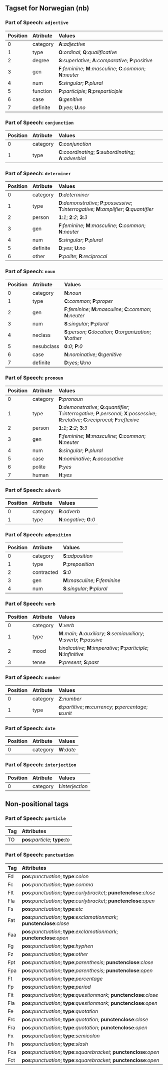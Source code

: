 ## Tagset for Norwegian (nb)


### Part of Speech: `adjective`
| Position | Atribute | Values |
|:----     |:----     |:----   |
| 0        | category | **A**:_adjective_ |
| 1 | type |   **O**:_ordinal_;   **Q**:_qualificative_|
| 2 | degree |   **S**:_superlative_;   **A**:_comparative_;   **P**:_positive_|
| 3 | gen |   **F**:_feminine_;   **M**:_masculine_;   **C**:_common_;   **N**:_neuter_|
| 4 | num |   **S**:_singular_;   **P**:_plural_|
| 5 | function |   **P**:_participle_;   **R**:_preparticiple_|
| 6 | case |   **G**:_genitive_|
| 7 | definite |   **D**:_yes_;   **U**:_no_|

### Part of Speech: `conjunction`
| Position | Atribute | Values |
|:----     |:----     |:----   |
| 0        | category | **C**:_conjunction_ |
| 1 | type |   **C**:_coordinating_;   **S**:_subordinating_;   **A**:_adverbial_|

### Part of Speech: `determiner`
| Position | Atribute | Values |
|:----     |:----     |:----   |
| 0        | category | **D**:_determiner_ |
| 1 | type |   **D**:_demonstrative_;   **P**:_possessive_;   **T**:_interrogative_;   **M**:_amplifier_;   **Q**:_quantifier_|
| 2 | person |   **1**:_1_;   **2**:_2_;   **3**:_3_|
| 3 | gen |   **F**:_feminine_;   **M**:_masculine_;   **C**:_common_;   **N**:_neuter_|
| 4 | num |   **S**:_singular_;   **P**:_plural_|
| 5 | definite |   **D**:_yes_;   **U**:_no_|
| 6 | other |   **P**:_polite_;   **R**:_reciprocal_|

### Part of Speech: `noun`
| Position | Atribute | Values |
|:----     |:----     |:----   |
| 0        | category | **N**:_noun_ |
| 1 | type |   **C**:_common_;   **P**:_proper_|
| 2 | gen |   **F**:_feminine_;   **M**:_masculine_;   **C**:_common_;   **N**:_neuter_|
| 3 | num |   **S**:_singular_;   **P**:_plural_|
| 4 | neclass |   **S**:_person_;   **G**:_location_;   **O**:_organization_;   **V**:_other_|
| 5 | nesubclass |   **0**:_0_;   **P**:_0_|
| 6 | case |   **N**:_nominative_;   **G**:_genitive_|
| 7 | definite |   **D**:_yes_;   **U**:_no_|

### Part of Speech: `pronoun`
| Position | Atribute | Values |
|:----     |:----     |:----   |
| 0        | category | **P**:_pronoun_ |
| 1 | type |   **D**:_demonstrative_;   **Q**:_quantifier_;   **T**:_interrogative_;   **P**:_personal_;   **X**:_possessive_;   **R**:_relative_;   **C**:_reciprocal_;   **F**:_reflexive_|
| 2 | person |   **1**:_1_;   **2**:_2_;   **3**:_3_|
| 3 | gen |   **F**:_feminine_;   **M**:_masculine_;   **C**:_common_;   **N**:_neuter_|
| 4 | num |   **S**:_singular_;   **P**:_plural_|
| 5 | case |   **N**:_nominative_;   **A**:_accusative_|
| 6 | polite |   **P**:_yes_|
| 7 | human |   **H**:_yes_|

### Part of Speech: `adverb`
| Position | Atribute | Values |
|:----     |:----     |:----   |
| 0        | category | **R**:_adverb_ |
| 1 | type |   **N**:_negative_;   **G**:_0_|

### Part of Speech: `adposition`
| Position | Atribute | Values |
|:----     |:----     |:----   |
| 0        | category | **S**:_adposition_ |
| 1 | type |   **P**:_preposition_|
| 2 | contracted |   **S**:_0_|
| 3 | gen |   **M**:_masculine_;   **F**:_feminine_|
| 4 | num |   **S**:_singular_;   **P**:_plural_|

### Part of Speech: `verb`
| Position | Atribute | Values |
|:----     |:----     |:----   |
| 0        | category | **V**:_verb_ |
| 1 | type |   **M**:_main_;   **A**:_auxiliary_;   **S**:_semiauxiliary_;   **V**:_sverb_;   **P**:_passive_|
| 2 | mood |   **I**:_indicative_;   **M**:_imperative_;   **P**:_participle_;   **N**:_infinitive_|
| 3 | tense |   **P**:_present_;   **S**:_past_|

### Part of Speech: `number`
| Position | Atribute | Values |
|:----     |:----     |:----   |
| 0        | category | **Z**:_number_ |
| 1 | type |   **d**:_partitive_;   **m**:_currency_;   **p**:_percentage_;   **u**:_unit_|

### Part of Speech: `date`
| Position | Atribute | Values |
|:----     |:----     |:----   |
| 0        | category | **W**:_date_ |

### Part of Speech: `interjection`
| Position | Atribute | Values |
|:----     |:----     |:----   |
| 0        | category | **I**:_interjection_ |


## Non-positional tags

### Part of Speech: `particle`
| Tag  | Attributes |
|:---- |:----       |
| TO | **pos**:_particle_;   **type**:_to_|

### Part of Speech: `punctuation`
| Tag  | Attributes |
|:---- |:----       |
| Fd | **pos**:_punctuation_;   **type**:_colon_|
| Fc | **pos**:_punctuation_;   **type**:_comma_|
| Flt | **pos**:_punctuation_;  **type**:_curlybracket_;   **punctenclose**:_close_|
| Fla | **pos**:_punctuation_;  **type**:_curlybracket_;   **punctenclose**:_open_|
| Fs | **pos**:_punctuation_;   **type**:_etc_|
| Fat | **pos**:_punctuation_;  **type**:_exclamationmark_;   **punctenclose**:_close_|
| Faa | **pos**:_punctuation_;  **type**:_exclamationmark_;   **punctenclose**:_open_|
| Fg | **pos**:_punctuation_;   **type**:_hyphen_|
| Fz | **pos**:_punctuation_;   **type**:_other_|
| Fpt | **pos**:_punctuation_;  **type**:_parenthesis_;   **punctenclose**:_close_|
| Fpa | **pos**:_punctuation_;  **type**:_parenthesis_;   **punctenclose**:_open_|
| Ft | **pos**:_punctuation_;   **type**:_percentage_|
| Fp | **pos**:_punctuation_;   **type**:_period_|
| Fit | **pos**:_punctuation_;  **type**:_questionmark_;   **punctenclose**:_close_|
| Fia | **pos**:_punctuation_;  **type**:_questionmark_;   **punctenclose**:_open_|
| Fe | **pos**:_punctuation_;   **type**:_quotation_|
| Frc | **pos**:_punctuation_;  **type**:_quotation_;   **punctenclose**:_close_|
| Fra | **pos**:_punctuation_;  **type**:_quotation_;   **punctenclose**:_open_|
| Fx | **pos**:_punctuation_;   **type**:_semicolon_|
| Fh | **pos**:_punctuation_;   **type**:_slash_|
| Fca | **pos**:_punctuation_;  **type**:_squarebracket_;   **punctenclose**:_open_|
| Fct | **pos**:_punctuation_;  **type**:_squarebracket_;   **punctenclose**:_open_|
